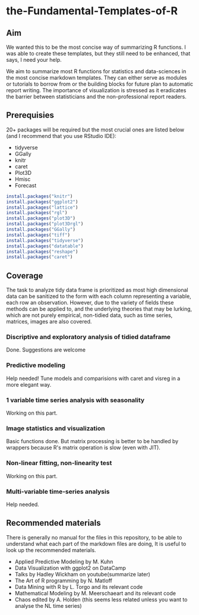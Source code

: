 # the-Fundamental-Templates-of-R

## Aim

We wanted this to be the most concise way of summarizing R functions. I was able to create these templates, but they still need to be enhanced, that says, I need your help.

We aim to summarize most R functions for statistics and data-sciences in the most concise markdown templates. They can either serve as modules or tutorials to borrow from or the building blocks for future plan to automatic report writing. The importance of visualization is stressed as it eradicates the barrier between statisticians and the non-professional report readers.

## Prerequisies

20+ packages will be required but the most crucial ones are listed below (and I recommend that you use RStudio IDE):

 - tidyverse
 - GGally
 - knitr
 - caret
 - Plot3D
 - Hmisc
 - Forecast
```r
install.packages("knitr")
install.packages("ggplot2")
install.packages("lattice")
install.packages("rgl")
install.packages("plot3D")
install.packages("plot3Drgl")
install.packages("GGally")
install.packages("tiff")
install.packages("tidyverse")
install.packages("datatable")
install.packages("reshape")
install.packages("caret")

```
## Coverage

The task to analyze tidy data frame is prioritized as most high dimensional data can be sanitized to the form with each column representing a variable, each row an observation. However, due to the variety of fields these methods can be applied to, and the underlying theories that may be lurking, which are not purely empirical, non-tidied data, such as time series, matrices, images are also covered. 

### Discriptive and exploratory analysis of tidied dataframe
Done. Suggestions are welcome
### Predictive modeling
Help needed! Tune models and comparisions with caret and visreg in a more elegant way.
### 1 variable time series analysis with seasonality
Working on this part.
### Image statistics and visualization
Basic functions done. But matrix processing is better to be handled by wrappers because R's matrix operation is slow (even with JIT).
### Non-linear fitting, non-linearity test
Working on this part.
### Multi-variable time-series analysis
Help needed.
## Recommended materials

There is generally no manual for the files in this repository, to be able to understand what each part of the markdown files are doing, It is useful to look up the recommended materials.


 - Applied Predictive Modeling by M. Kuhn
 - Data Visualization with ggplot2 on DataCamp
 - Talks by Hadley Wickham on youtube(summarize later)
 - The Art of R programming by N. Matloff
 - Data Mining with R by L. Torgo and its relevant code
 - Mathematical Modeling by M. Meerschaeart and its relevant code
 - Chaos edited by A. Holden (this seems less related unless you want to analyse the NL time series)
 
